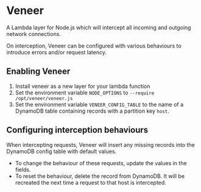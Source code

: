 # Veneer

A Lambda layer for Node.js which will intercept all incoming and outgoing network connections.

On interception, Veneer can be configured with various behaviours to introduce errors and/or request latency.

## Enabling Veneer

1. Install veneer as a new layer for your lambda function
2. Set the environment variable `NODE_OPTIONS` to `--require /opt/veneer/veneer.js`
3. Set the environment variable `VENEER_CONFIG_TABLE` to the name of a DynamoDB table containing records with a
   partition key `host`.

## Configuring interception behaviours

When intercepting requests, Veneer will insert any missing records into the DynamoDB config table with default values.

* To change the behaviour of these requests, update the values in the fields.
* To reset the behaviour, delete the record from DynamoDB. It will be recreated the next time a request to that host is
  intercepted.